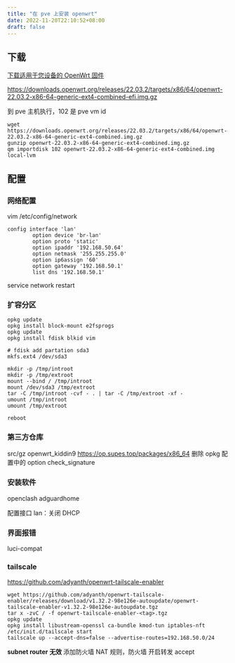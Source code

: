 ```yaml
---
title: "在 pve 上安装 openwrt"
date: 2022-11-20T22:10:52+08:00
draft: false
---
```

## 下载

[下载适用于您设备的 OpenWrt 固件](https://firmware-selector.openwrt.org/?version=22.03.2&target=x86%2F64&id=generic)

https://downloads.openwrt.org/releases/22.03.2/targets/x86/64/openwrt-22.03.2-x86-64-generic-ext4-combined-efi.img.gz


到 pve 主机执行，102 是 pve vm id
``` shell
wget https://downloads.openwrt.org/releases/22.03.2/targets/x86/64/openwrt-22.03.2-x86-64-generic-ext4-combined.img.gz
gunzip openwrt-22.03.2-x86-64-generic-ext4-combined.img.gz
qm importdisk 102 openwrt-22.03.2-x86-64-generic-ext4-combined.img local-lvm
```


## 配置

### 网络配置

vim /etc/config/network

```
config interface 'lan'
        option device 'br-lan'
        option proto 'static'
        option ipaddr '192.168.50.64'
        option netmask '255.255.255.0'
        option ip6assign '60'
        option gateway '192.168.50.1'
        list dns '192.168.50.1'
```
service network restart

### 扩容分区

```shell
opkg update
opkg install block-mount e2fsprogs
opkg update
opkg install fdisk blkid vim

# fdisk add partation sda3
mkfs.ext4 /dev/sda3

mkdir -p /tmp/introot
mkdir -p /tmp/extroot
mount --bind / /tmp/introot
mount /dev/sda3 /tmp/extroot
tar -C /tmp/introot -cvf - . | tar -C /tmp/extroot -xf -
umount /tmp/introot
umount /tmp/extroot

reboot
```
### 第三方仓库
src/gz openwrt_kiddin9 https://op.supes.top/packages/x86_64
删除 opkg 配置中的 option check_signature

### 安装软件

openclash adguardhome

配置接口 lan：关闭 DHCP

### 界面报错

luci-compat

### tailscale

https://github.com/adyanth/openwrt-tailscale-enabler

``` shell
wget https://github.com/adyanth/openwrt-tailscale-enabler/releases/download/v1.32.2-98e126e-autoupdate/openwrt-tailscale-enabler-v1.32.2-98e126e-autoupdate.tgz
tar x -zvC / -f openwrt-tailscale-enabler-<tag>.tgz
opkg update
opkg install libustream-openssl ca-bundle kmod-tun iptables-nft
/etc/init.d/tailscale start
tailscale up --accept-dns=false --advertise-routes=192.168.50.0/24
```

**subnet router 无效**
添加防火墙 NAT 规则，防火墙 开启转发 accept


